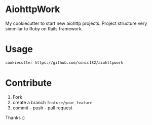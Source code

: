 
# AiohttpWork

My cookiecutter to start new aiohttp projects. Project structure very simmilar to Ruby on Rails framework.

# Usage

```bash
cookiecutter https://github.com/sonic182/aiohttpwork
```

# Contribute

1. Fork
2. create a branch `feature/your_feature`
3. commit - push - pull request

Thanks :)

